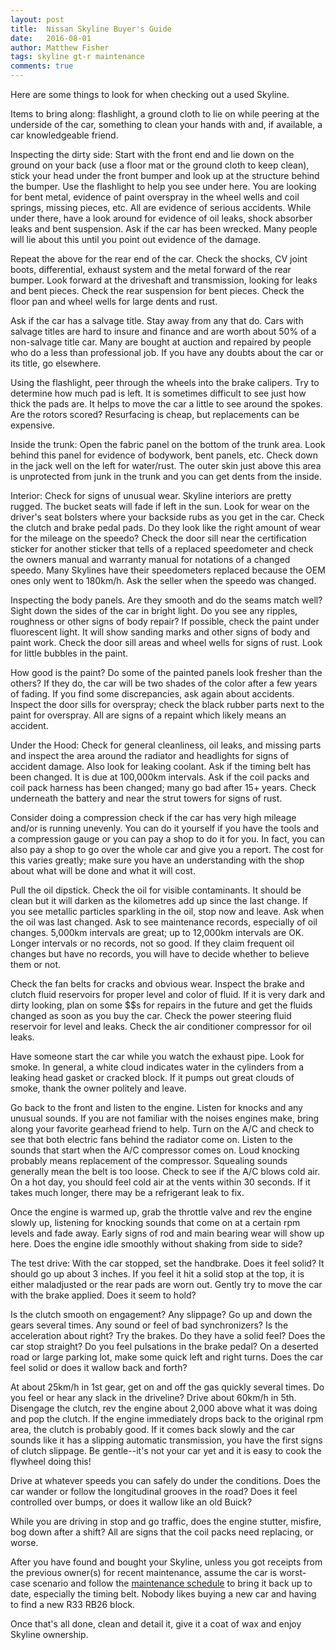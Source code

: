 ```yaml
---
layout: post
title:  Nissan Skyline Buyer's Guide
date:   2016-08-01
author: Matthew Fisher
tags: skyline gt-r maintenance
comments: true
---
```


Here are some things to look for when checking out a used Skyline.

Items to bring along: flashlight, a ground cloth to lie on while peering at the underside of the car, something to clean your hands with and, if available, a car knowledgeable friend.

Inspecting the dirty side: Start with the front end and lie down on the ground on your back (use a
floor mat or the ground cloth to keep clean), stick your head under the front bumper and look up at
the structure behind the bumper. Use the flashlight to help you see under here. You are looking for
bent metal, evidence of paint overspray in the wheel wells and coil springs, missing pieces, etc.
All are evidence of serious accidents. While under there, have a look around for evidence of oil
leaks, shock absorber leaks and bent suspension. Ask if the car has been wrecked. Many people will
lie about this until you point out evidence of the damage.

Repeat the above for the rear end of the car. Check the shocks, CV joint boots, differential,
exhaust system and the metal forward of the rear bumper. Look forward at the driveshaft and
transmission, looking for leaks and bent pieces. Check the rear suspension for bent pieces. Check
the floor pan and wheel wells for large dents and rust.

Ask if the car has a salvage title. Stay away from any that do. Cars with salvage titles are hard to
insure and finance and are worth about 50% of a non-salvage title car. Many are bought at auction
and repaired by people who do a less than professional job. If you have any doubts about the car or
its title, go elsewhere.

Using the flashlight, peer through the wheels into the brake calipers. Try to determine how much pad
is left. It is sometimes difficult to see just how thick the pads are. It helps to move the car a
little to see around the spokes. Are the rotors scored? Resurfacing is cheap, but replacements can
be expensive.

Inside the trunk: Open the fabric panel on the bottom of the trunk area. Look behind this panel for
evidence of bodywork, bent panels, etc. Check down in the jack well on the left for water/rust. The
outer skin just above this area is unprotected from junk in the trunk and you can get dents from the
inside.

Interior: Check for signs of unusual wear. Skyline interiors are pretty rugged. The bucket seats
will fade if left in the sun. Look for wear on the driver's seat bolsters where your backside rubs
as you get in the car. Check the clutch and brake pedal pads. Do they look like the right amount of
wear for the mileage on the speedo? Check the door sill near the certification sticker for another
sticker that tells of a replaced speedometer and check the owners manual and warranty manual for
notations of a changed speedo. Many Skylines have their speedometers replaced because the OEM ones
only went to 180km/h. Ask the seller when the speedo was changed.

Inspecting the body panels. Are they smooth and do the seams match well? Sight down the sides of the
car in bright light. Do you see any ripples, roughness or other signs of body repair? If possible,
check the paint under fluorescent light. It will show sanding marks and other signs of body and
paint work. Check the door sill areas and wheel wells for signs of rust. Look for little bubbles in
the paint.

How good is the paint? Do some of the painted panels look fresher than the others? If they do, the
car will be two shades of the color after a few years of fading. If you find some discrepancies,
ask again about accidents. Inspect the door sills for overspray; check the black rubber parts next
to the paint for overspray. All are signs of a repaint which likely means an accident.

Under the Hood: Check for general cleanliness, oil leaks, and missing parts and inspect the area
around the radiator and headlights for signs of accident damage. Also look for leaking coolant. Ask
if the timing belt has been changed. It is due at 100,000km intervals. Ask if the coil packs and
coil pack harness has been changed; many go bad after 15+ years. Check underneath the battery and
near the strut towers for signs of rust.

Consider doing a compression check if the car has very high mileage and/or is running unevenly. You
can do it yourself if you have the tools and a compression gauge or you can pay a shop to do it for
you. In fact, you can also pay a shop to go over the whole car and give you a report. The cost for
this varies greatly; make sure you have an understanding with the shop about what will be done and
what it will cost.

Pull the oil dipstick. Check the oil for visible contaminants. It should be clean but it will darken
as the kilometres add up since the last change. If you see metallic particles sparkling in the oil,
stop now and leave. Ask when the oil was last changed. Ask to see maintenance records, especially of
oil changes. 5,000km intervals are great; up to 12,000km intervals are OK. Longer intervals or no
records, not so good. If they claim frequent oil changes but have no records, you will have to
decide whether to believe them or not.

Check the fan belts for cracks and obvious wear. Inspect the brake and clutch fluid reservoirs for
proper level and color of fluid. If it is very dark and dirty looking, plan on some $$s for repairs
in the future and get the fluids changed as soon as you buy the car. Check the power steering fluid
reservoir for level and leaks. Check the air conditioner compressor for oil leaks.

Have someone start the car while you watch the exhaust pipe. Look for smoke. In general, a white
cloud indicates water in the cylinders from a leaking head gasket or cracked block. If it pumps out
great clouds of smoke, thank the owner politely and leave.

Go back to the front and listen to the engine. Listen for knocks and any unusual sounds. If you are
not familiar with the noises engines make, bring along your favorite gearhead friend to help. Turn
on the A/C and check to see that both electric fans behind the radiator come on. Listen to the
sounds that start when the A/C compressor comes on. Loud knocking probably means replacement of the
compressor. Squealing sounds generally mean the belt is too loose. Check to see if the A/C blows
cold air. On a hot day, you should feel cold air at the vents within 30 seconds. If it takes much
longer, there may be a refrigerant leak to fix.

Once the engine is warmed up, grab the throttle valve and rev the engine slowly up, listening for
knocking sounds that come on at a certain rpm levels and fade away. Early signs of rod and main
bearing wear will show up here. Does the engine idle smoothly without shaking from side to side?

The test drive: With the car stopped, set the handbrake. Does it feel solid? It should go up about
3 inches. If you feel it hit a solid stop at the top, it is either maladjusted or the rear pads are
worn out. Gently try to move the car with the brake applied. Does it seem to hold?

Is the clutch smooth on engagement? Any slippage? Go up and down the gears several times. Any sound
or feel of bad synchronizers? Is the acceleration about right? Try the brakes. Do they have a solid
feel? Does the car stop straight? Do you feel pulsations in the brake pedal? On a deserted road or
large parking lot, make some quick left and right turns. Does the car feel solid or does it wallow
back and forth?

At about 25km/h in 1st gear, get on and off the gas quickly several times. Do you feel or hear any
slack in the driveline? Drive about 60km/h in 5th. Disengage the clutch, rev the engine about 2,000
above what it was doing and pop the clutch. If the engine immediately drops back to the original rpm
area, the clutch is probably good. If it comes back slowly and the car sounds like it has a slipping
automatic transmission, you have the first signs of clutch slippage. Be gentle--it's not your car
yet and it is easy to cook the flywheel doing this!

Drive at whatever speeds you can safely do under the conditions. Does the car wander or follow the
longitudinal grooves in the road? Does it feel controlled over bumps, or does it wallow like an old
Buick?

While you are driving in stop and go traffic, does the engine stutter, misfire, bog down after a
shift? All are signs that the coil packs need replacing, or worse.

After you have found and bought your Skyline, unless you got receipts from the previous owner(s) for
recent maintenance, assume the car is worst-case scenario and follow the [maintenance schedule]() to
bring it back up to date, especially the timing belt. Nobody likes buying a new car and having to
find a new R33 RB26 block.

Once that's all done, clean and detail it, give it a coat of wax and enjoy Skyline ownership.
